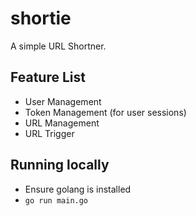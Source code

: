 # shortie

A simple URL Shortner.

## Feature List
- User Management
- Token Management (for user sessions)
- URL Management
- URL Trigger

## Running locally
- Ensure golang is installed
- `go run main.go`
